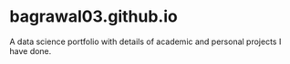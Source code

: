 # bagrawal03.github.io
A data science portfolio with details of academic and personal projects I have done.
